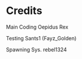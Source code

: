 Credits
=================================

Main Coding
Oepidus Rex

Testing
Sants1 (Fayz_Golden)

Spawning Sys.
rebel1324
